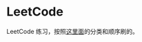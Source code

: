 # LeetCode
LeetCode 练习，按照[这里面](https://cyc2018.github.io/CS-Notes/#/notes/Leetcode%20%E9%A2%98%E8%A7%A3%20-%20%E7%9B%AE%E5%BD%951)的分类和顺序刷的。
